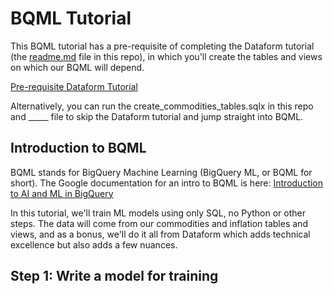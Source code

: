 # BQML Tutorial

This BQML tutorial has a pre-requisite of completing the Dataform tutorial (the [readme.md](https://github.com/shan-alexander/dataform-playground-boilerplate) file in this repo), in which you'll create the tables and views on which our BQML will depend.

[Pre-requisite Dataform Tutorial](https://github.com/shan-alexander/dataform-playground-boilerplate)

Alternatively, you can run the create_commodities_tables.sqlx in this repo and _____ file to skip the Dataform tutorial and jump straight into BQML.

## Introduction to BQML

BQML stands for BigQuery Machine Learning (BigQuery ML, or BQML for short). The Google documentation for an intro to BQML is here: [Introduction to AI and ML in BigQuery](https://cloud.google.com/bigquery/docs/bqml-introduction)

In this tutorial, we'll train ML models using only SQL, no Python or other steps. The data will come from our commodities and inflation tables and views, and as a bonus, we'll do it all from Dataform which adds technical excellence but also adds a few nuances.

## Step 1: Write a model for training

